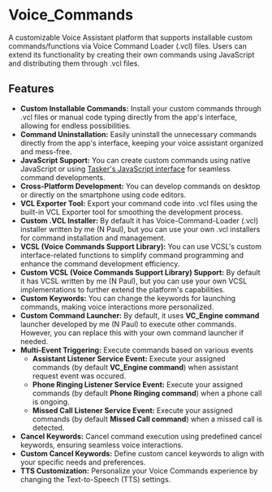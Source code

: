 # Voice_Commands
A customizable Voice Assistant platform that supports installable custom commands/functions via Voice Command Loader (.vcl) files. Users can extend its functionality by creating their own commands using JavaScript and distributing them through .vcl files.

## Features
+ **Custom Installable Commands:**  Install your custom commands through .vcl files or manual code typing directly from the app's interface, allowing for endless possibilities.
+ **Command Uninstallation:** Easily uninstall the unnecessary commands directly from the app's interface, keeping your voice assistant organized and mess-free.
+ **JavaScript Support:** You can create custom commands using native JavaScript or using [Tasker's JavaScript interface](https://tasker.joaoapps.com/userguide/en/javascript.html) for seamless command developments.
+ **Cross-Platform Development:** You can develop commands on desktop or directly on the smartphone using code editors.
+ **VCL Exporter Tool:** Export your command code into .vcl files using the built-in VCL Exporter tool for smoothing the development process.
+ **Custom .VCL Installer:** By default it has Voice-Command-Loader (.vcl) installer written by me (N Paul), but you can use your own .vcl installers for command installation and management.
+ **VCSL (Voice Commands Support Library):** You can use VCSL's custom interface-related functions to simplify command programming and enhance the command development efficiency.
+ **Custom VCSL (Voice Commands Support Library) Support:** By default it has VCSL written by me (N Paul), but you can use your own VCSL implementations to further extend the platform's capabilities.
+ **Custom Keywords:** You can change the keywords for launching commands, making voice interactions more personalized.
+ **Custom Command Launcher:** By default, it uses **VC_Engine command** launcher developed by me (N Paul) to execute other commands. However, you can replace this with your own command launcher if needed.
+ **Multi-Event Triggering:** Execute commands based on various events
  + **Assistant Listener Service Event:** Execute your assigned commands (by default **VC_Engine command**) when assistant request event was occured.
  + **Phone Ringing Listener Service Event:** Execute your assigned commands (by default **Phone Ringing command**) when a phone call is ongoing.
  + **Missed Call Listener Service Event:** Execute your assigned commands (by default **Missed Call command**) when a missed call is detected.
+ **Cancel Keywords:** Cancel command execution using predefined cancel keywords, ensuring seamless voice interactions.
+ **Custom Cancel Keywords:** Define custom cancel keywords to align with your specific needs and preferences.
+ **TTS Customization:** Personalize your Voice Commands experience by changing the Text-to-Speech (TTS) settings.
